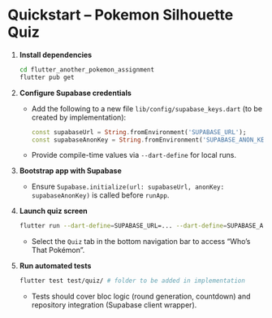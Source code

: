# Quickstart – Pokemon Silhouette Quiz

1. **Install dependencies**
   ```bash
   cd flutter_another_pokemon_assignment
   flutter pub get
   ```

2. **Configure Supabase credentials**
   - Add the following to a new file `lib/config/supabase_keys.dart` (to be created by implementation):
     ```dart
     const supabaseUrl = String.fromEnvironment('SUPABASE_URL');
     const supabaseAnonKey = String.fromEnvironment('SUPABASE_ANON_KEY');
     ```
   - Provide compile-time values via `--dart-define` for local runs.

3. **Bootstrap app with Supabase**
   - Ensure `Supabase.initialize(url: supabaseUrl, anonKey: supabaseAnonKey)` is called before `runApp`.

4. **Launch quiz screen**
   ```bash
   flutter run --dart-define=SUPABASE_URL=... --dart-define=SUPABASE_ANON_KEY=...
   ```
   - Select the `Quiz` tab in the bottom navigation bar to access “Who’s That Pokémon”.

5. **Run automated tests**
   ```bash
   flutter test test/quiz/ # folder to be added in implementation
   ```
   - Tests should cover bloc logic (round generation, countdown) and repository integration (Supabase client wrapper).
